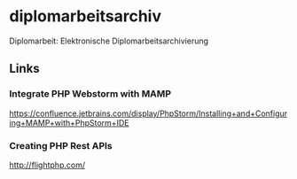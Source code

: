 # diplomarbeitsarchiv
Diplomarbeit: Elektronische Diplomarbeitsarchivierung 

## Links

### Integrate PHP Webstorm with MAMP
https://confluence.jetbrains.com/display/PhpStorm/Installing+and+Configuring+MAMP+with+PhpStorm+IDE

### Creating PHP Rest APIs
http://flightphp.com/

